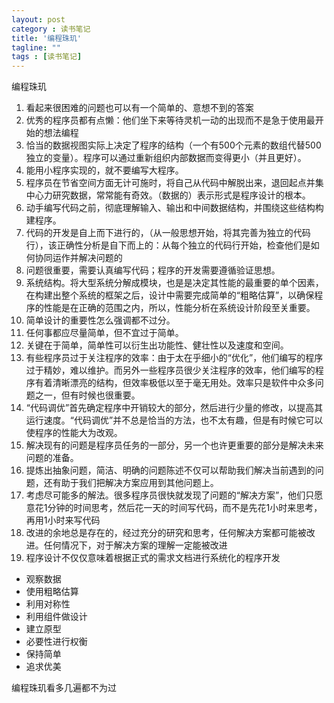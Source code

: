 ```yaml
---
layout: post
category : 读书笔记
title: '编程珠玑'
tagline: ""
tags : [读书笔记]
---
```


编程珠玑

<!--break-->

1. 看起来很困难的问题也可以有一个简单的、意想不到的答案
2. 优秀的程序员都有点懒：他们坐下来等待灵机一动的出现而不是急于使用最开始的想法编程
3. 恰当的数据视图实际上决定了程序的结构（一个有500个元素的数组代替500独立的变量）。程序可以通过重新组织内部数据而变得更小（并且更好）。
4. 能用小程序实现的，就不要编写大程序。
5. 程序员在节省空间方面无计可施时，将自己从代码中解脱出来，退回起点并集中心力研究数据，常常能有奇效。（数据的）表示形式是程序设计的根本。
6. 动手编写代码之前，彻底理解输入、输出和中间数据结构，并围绕这些结构构建程序。
7. 代码的开发是自上而下进行的，（从一般思想开始，将其完善为独立的代码行），该正确性分析是自下而上的：从每个独立的代码行开始，检查他们是如何协同运作并解决问题的
8. 问题很重要，需要认真编写代码；程序的开发需要遵循验证思想。
9. 系统结构。将大型系统分解成模块，也是是决定其性能的最重要的单个因素，在构建出整个系统的框架之后，设计中需要完成简单的“粗略估算”，以确保程序的性能是在正确的范围之内，所以，性能分析在系统设计阶段至关重要。
10. 简单设计的重要性怎么强调都不过分。
11. 任何事都应尽量简单，但不宜过于简单。
12. 关键在于简单，简单性可以衍生出功能性、健壮性以及速度和空间。
13. 有些程序员过于关注程序的效率：由于太在乎细小的“优化”，他们编写的程序过于精妙，难以维护。而另外一些程序员很少关注程序的效率，他们编写的程序有着清晰漂亮的结构，但效率极低以至于毫无用处。效率只是软件中众多问题之一，但有时候也很重要。
14. “代码调优”首先确定程序中开销较大的部分，然后进行少量的修改，以提高其运行速度。“代码调优”并不总是恰当的方法，也不太有趣，但是有时候它可以使程序的性能大为改观。
15. 解决现有的问题是程序员任务的一部分，另一个也许更重要的部分是解决未来问题的准备。
16. 提炼出抽象问题，简洁、明确的问题陈述不仅可以帮助我们解决当前遇到的问题，还有助于我们把解决方案应用到其他问题上。
17. 考虑尽可能多的解法。很多程序员很快就发现了问题的“解决方案”，他们只愿意花1分钟的时间思考，然后花一天的时间写代码，而不是先花1小时来思考，再用1小时来写代码
18. 改进的余地总是存在的，经过充分的研究和思考，任何解决方案都可能被改进。任何情况下，对于解决方案的理解一定能被改进
19. 程序设计不仅仅意味着根据正式的需求文档进行系统化的程序开发

- 观察数据
- 使用粗略估算
- 利用对称性
- 利用组件做设计
- 建立原型
- 必要性进行权衡
- 保持简单
- 追求优美

编程珠玑看多几遍都不为过
